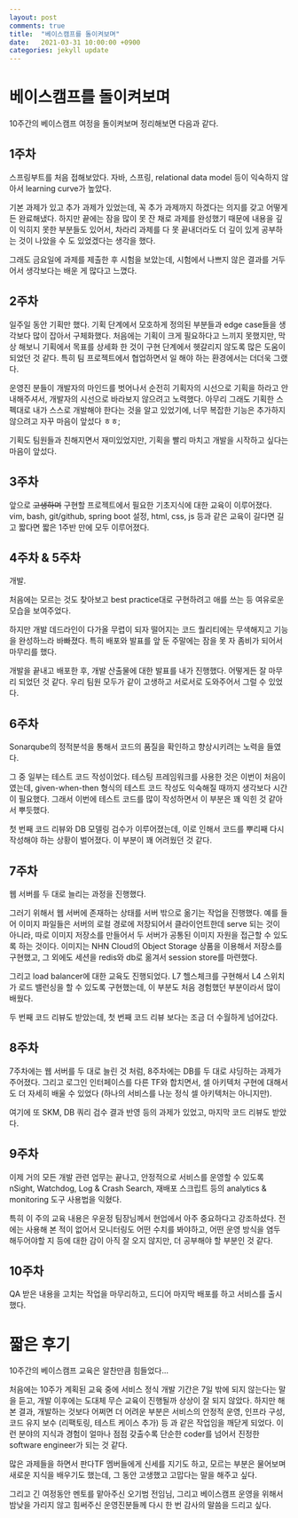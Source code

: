 ```yaml
---
layout: post
comments: true
title:  "베이스캠프를 돌이켜보며"
date:   2021-03-31 10:00:00 +0900
categories: jekyll update
---
```


# 베이스캠프를 돌이켜보며

10주간의 베이스캠프 여정을 돌이켜보며 정리해보면 다음과 같다.

## 1주차
스프링부트를 처음 접해보았다. 자바, 스프링, relational data model 등이 익숙하지 않아서 learning curve가 높았다.

기본 과제가 있고 추가 과제가 있었는데, 꼭 추가 과제까지 하겠다는 의지를 갖고 어떻게든 완료해냈다. 하지만 끝에는 잠을 많이 못 잔 채로 과제를 완성했기 때문에 내용을 깊이 익히지 못한 부분들도 있어서, 차라리 과제를 다 못 끝내더라도 더 깊이 있게 공부하는 것이 나았을 수 도 있었겠다는 생각을 했다.

그래도 금요일에 과제를 제출한 후 시험을 보았는데, 시험에서 나쁘지 않은 결과를 거두어서 생각보다는 배운 게 많다고 느꼈다.

## 2주차
일주일 동안 기획만 했다. 기획 단계에서 모호하게 정의된 부분들과 edge case들을 생각보다 많이 잡아서 구체화했다. 처음에는 기획이 크게 필요하다고 느끼지 못했지만, 막상 해보니 기획에서 목표를 상세화 한 것이 구현 단계에서 헷갈리지 않도록 많은 도움이 되었던 것 같다. 특히 팀 프로젝트에서 협업하면서 일 해야 하는 환경에서는 더더욱 그랬다.

운영진 분들이 개발자의 마인드를 벗어나서 순전히 기획자의 시선으로 기획을 하라고 안내해주셔서, 개발자의 시선으로 바라보지 않으려고 노력했다. 아무리 그래도 기획한 스펙대로 내가 스스로 개발해야 한다는 것을 알고 있었기에, 너무 복잡한 기능은 추가하지 않으려고 자꾸 마음이 앞섰다 ㅎㅎ;

기획도 팀원들과 친해지면서 재미있었지만, 기획을 빨리 마치고 개발을 시작하고 싶다는 마음이 앞섰다.

## 3주차
앞으로 ~~고생하며~~ 구현할 프로젝트에서 필요한 기초지식에 대한 교육이 이루어졌다. vim, bash, git/github, spring boot 설정, html, css, js 등과 같은 교육이 길다면 길고 짧다면 짧은 1주반 만에 모두 이루어졌다.

## 4주차 & 5주차
개발.

처음에는 모르는 것도 찾아보고 best practice대로 구현하려고 애를 쓰는 등 여유로운 모습을 보여주었다.

하지만 개발 데드라인이 다가올 무렵이 되자 떨어지는 코드 퀄리티에는 무색해지고 기능을 완성하느라 바빠졌다. 특히 배포와 발표를 앞 둔 주말에는 잠을 못 자 좀비가 되어서 마무리를 했다.

개발을 끝내고 배포한 후, 개발 산출물에 대한 발표를 내가 진행했다. 어떻게든 잘 마무리 되었던 것 같다. 우리 팀원 모두가 같이 고생하고 서로서로 도와주어서 그럴 수 있었다.

## 6주차
Sonarqube의 정적분석을 통해서 코드의 품질을 확인하고 향상시키려는 노력을 들였다.

그 중 일부는 테스트 코드 작성이었다. 테스팅 프레임워크를 사용한 것은 이번이 처음이였는데, given-when-then 형식의 테스트 코드 작성도 익숙해질 때까지 생각보다 시간이 필요했다. 그래서 이번에 테스트 코드를 많이 작성하면서 이 부분은 꽤 익힌 것 같아서 뿌듯했다.
 
첫 번째 코드 리뷰와 DB 모델링 검수가 이루어졌는데, 이로 인해서 코드를 뿌리째 다시 작성해야 하는 상황이 벌어졌다. 이 부분이 꽤 어려웠던 것 같다.

## 7주차
웹 서버를 두 대로 늘리는 과정을 진행했다.

그러기 위해서 웹 서버에 존재하는 상태를 서버 밖으로 옮기는 작업을 진행했다. 예를 들어 이미지 파일들은 서버의 로컬 경로에 저장되어서 클라이언트한데 serve 되는 것이 아니라, 따로 이미지 저장소를 만들어서 두 서버가 공통된 이미지 자원을 접근할 수 있도록 하는 것이다. 이미지는 NHN Cloud의 Object Storage 상품을 이용해서 저장소를 구현했고, 그 외에도 세션을 redis와 db로 옮겨서 session store를 마련했다.

그리고 load balancer에 대한 교육도 진행되었다. L7 헬스체크를 구현해서 L4 스위치가 로드 밸런싱을 할 수 있도록 구현했는데, 이 부분도 처음 경험했던 부분이라서 많이 배웠다.

두 번째 코드 리뷰도 받았는데, 첫 번째 코드 리뷰 보다는 조금 더 수월하게 넘어갔다.

## 8주차
7주차에는 웹 서버를 두 대로 늘린 것 처럼, 8주차에는 DB를 두 대로 샤딩하는 과제가 주어졌다. 그리고 로그인 인터페이스를 다른 TF와 합치면서, 셀 아키텍처 구현에 대해서도 더 자세히 배울 수 있었다 (하나의 서비스를 나눈 정식 셀 아키텍처는 아니지만).

여기에 또 SKM, DB 쿼리 검수 결과 반영 등의 과제가 있었고, 마지막 코드 리뷰도 받았다.

## 9주차
이제 거의 모든 개발 관련 업무는 끝나고, 안정적으로 서비스를 운영할 수 있도록 nSight, Watchdog, Log & Crash Search, 재배포 스크립트 등의 analytics & monitoring 도구 사용법을 익혔다.

특히 이 주의 교육 내용은 우윤정 팀장님께서 현업에서 아주 중요하다고 강조하셨다. 전에는 사용해 본 적이 없어서 모니터링도 어떤 수치를 봐야하고, 어떤 운영 방식을 염두 해두어야할 지 등에 대한 감이 아직 잘 오지 않지만, 더 공부해야 할 부분인 것 같다.

## 10주차
QA 받은 내용을 고치는 작업을 마무리하고, 드디어 마지막 배포를 하고 서비스를 출시했다.

# 짧은 후기
10주간의 베이스캠프 교육은 알찬만큼 힘들었다... 

처음에는 10주가 계획된 교육 중에 서비스 정식 개발 기간은 7일 밖에 되지 않는다는 말을 듣고, 개발 이후에는 도대체 무슨 교육이 진행될까 상상이 잘 되지 않았다. 하지만 해 본 결과, 개발하는 것보다 어쩌면 더 어려운 부분은 서비스의 안정적 운영, 인프라 구성, 코드 유지 보수 (리팩토링, 테스트 케이스 추가) 등 과 같은 작업임을 깨닫게 되었다. 이런 분야의 지식과 경험이 얼마나 점점 갖출수록 단순한 coder를 넘어서 진정한 software engineer가 되는 것 같다.

많은 과제들을 하면서 판다TF 멤버들에게 신세를 지기도 하고, 모르는 부분은 물어보며 새로운 지식을 배우기도 했는데, 그 동안 고생했고 고맙다는 말을 해주고 싶다.

그리고 긴 여정동안 멘토를 맡아주신 오기범 전임님, 그리고 베이스캠프 운영을 위해서 밤낮을 가리지 않고 힘써주신 운영진분들께 다시 한 번 감사의 말씀을 드리고 싶다.

